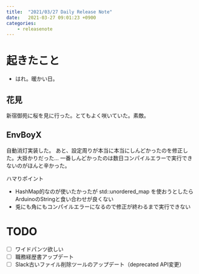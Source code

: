 ```yaml
---
title:  "2021/03/27 Daily Release Note"
date:   2021-03-27 09:01:23 +0900
categories:
	- releasenote
---
```

# 起きたこと

* はれ。暖かい日。

## 花見

新宿御苑に桜を見に行った。とてもよく咲いていた。素敵。

## EnvBoyX

自動消灯実装した。
あと、設定周りが本当に本当にしんどかったのを修正した。大掛かりだった…
一番しんどかったのは数日コンパイルエラーで実行できないのがほんと辛かった。

ハマりポイント

* HashMap的なのが使いたかったが std::unordered_map を使おうとしたらArduinoのStringと食い合わせが良くない
* 兎にも角にもコンパイルエラーになるので修正が終わるまで実行できない

# TODO 

- [ ] ワイドパンツ欲しい
- [ ] 職務経歴書アップデート
- [ ] Slack古いファイル削除ツールのアップデート（deprecated API変更）